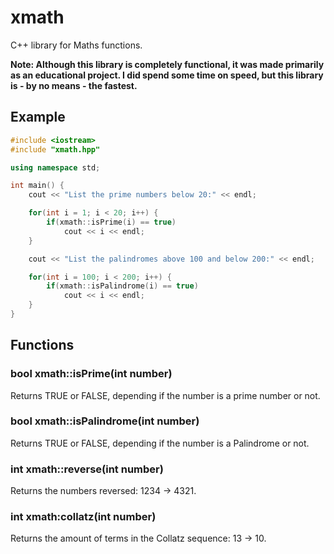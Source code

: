 # xmath

C++ library for Maths functions.

**Note: Although this library is completely functional, it was made primarily as
an educational project. I did spend some time on speed, but this library is - by no means - the fastest.**

## Example

``` c++
#include <iostream>
#include "xmath.hpp"

using namespace std;

int main() {
    cout << "List the prime numbers below 20:" << endl;

    for(int i = 1; i < 20; i++) {
        if(xmath::isPrime(i) == true)
            cout << i << endl;
    }

    cout << "List the palindromes above 100 and below 200:" << endl;

    for(int i = 100; i < 200; i++) {
        if(xmath::isPalindrome(i) == true)
            cout << i << endl;
    }
}
```

## Functions

### bool xmath::isPrime(int number)

Returns TRUE or FALSE, depending if the number is a prime number or not.

### bool xmath::isPalindrome(int number)

Returns TRUE or FALSE, depending if the number is a Palindrome or not.

### int xmath::reverse(int number)

Returns the numbers reversed: 1234 -> 4321.

### int xmath:collatz(int number)

Returns the amount of terms in the Collatz sequence: 13 -> 10.
